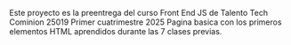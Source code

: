 Este proyecto es la preentrega del curso Front End JS de Talento Tech Cominion 25019
Primer cuatrimestre 2025
Pagina basica con los primeros elementos HTML aprendidos durante las 7 clases previas.

